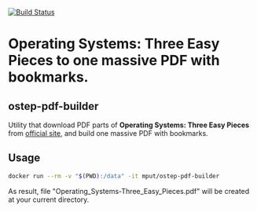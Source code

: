 [![Build Status](https://travis-ci.org/mput/ostep-pdf-builder.svg?branch=master)](https://travis-ci.org/mput/ostep-pdf-builder)
# Operating Systems: Three Easy Pieces to one massive PDF with bookmarks.
## ostep-pdf-builder

Utility that download PDF parts of **Operating Systems: Three Easy Pieces** from [official site](http://pages.cs.wisc.edu/~remzi/OSTEP/), and build one massive PDF with bookmarks.

## Usage
```sh
docker run --rm -v "$(PWD):/data" -it mput/ostep-pdf-builder
```
As result, file "Operating_Systems-Three_Easy_Pieces.pdf" will be created at your current directory.
